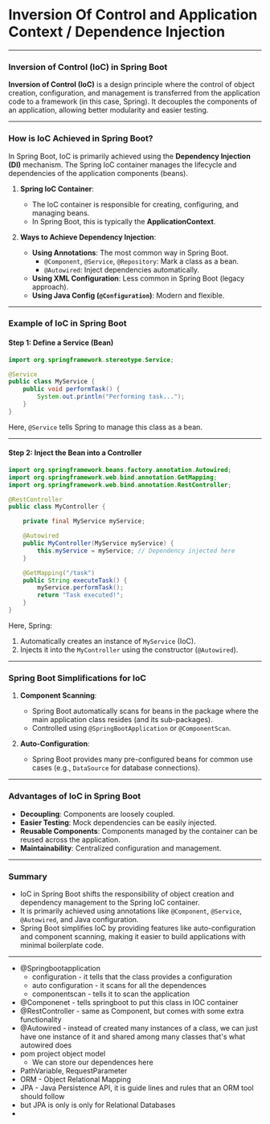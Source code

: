 # Inversion Of Control and Application Context / Dependence Injection
---
### **Inversion of Control (IoC) in Spring Boot**

**Inversion of Control (IoC)** is a design principle where the control of object creation, configuration, and management is transferred from the application code to a framework (in this case, Spring). It decouples the components of an application, allowing better modularity and easier testing.

---

### **How is IoC Achieved in Spring Boot?**

In Spring Boot, IoC is primarily achieved using the **Dependency Injection (DI)** mechanism. The Spring IoC container manages the lifecycle and dependencies of the application components (beans).

1. **Spring IoC Container**:
   - The IoC container is responsible for creating, configuring, and managing beans.
   - In Spring Boot, this is typically the **ApplicationContext**.

2. **Ways to Achieve Dependency Injection**:
   - **Using Annotations**: The most common way in Spring Boot.
     - `@Component`, `@Service`, `@Repository`: Mark a class as a bean.
     - `@Autowired`: Inject dependencies automatically.
   - **Using XML Configuration**: Less common in Spring Boot (legacy approach).
   - **Using Java Config (`@Configuration`)**: Modern and flexible.

---

### **Example of IoC in Spring Boot**

#### **Step 1: Define a Service (Bean)**

```java
import org.springframework.stereotype.Service;

@Service
public class MyService {
    public void performTask() {
        System.out.println("Performing task...");
    }
}
```

Here, `@Service` tells Spring to manage this class as a bean.

---

#### **Step 2: Inject the Bean into a Controller**

```java
import org.springframework.beans.factory.annotation.Autowired;
import org.springframework.web.bind.annotation.GetMapping;
import org.springframework.web.bind.annotation.RestController;

@RestController
public class MyController {

    private final MyService myService;

    @Autowired
    public MyController(MyService myService) {
        this.myService = myService; // Dependency injected here
    }

    @GetMapping("/task")
    public String executeTask() {
        myService.performTask();
        return "Task executed!";
    }
}
```

Here, Spring:
1. Automatically creates an instance of `MyService` (IoC).
2. Injects it into the `MyController` using the constructor (`@Autowired`).

---

### **Spring Boot Simplifications for IoC**

1. **Component Scanning**:
   - Spring Boot automatically scans for beans in the package where the main application class resides (and its sub-packages).
   - Controlled using `@SpringBootApplication` or `@ComponentScan`.

2. **Auto-Configuration**:
   - Spring Boot provides many pre-configured beans for common use cases (e.g., `DataSource` for database connections).

---

### **Advantages of IoC in Spring Boot**
- **Decoupling**: Components are loosely coupled.
- **Easier Testing**: Mock dependencies can be easily injected.
- **Reusable Components**: Components managed by the container can be reused across the application.
- **Maintainability**: Centralized configuration and management.

---

### **Summary**
- IoC in Spring Boot shifts the responsibility of object creation and dependency management to the Spring IoC container.
- It is primarily achieved using annotations like `@Component`, `@Service`, `@Autowired`, and Java configuration.
- Spring Boot simplifies IoC by providing features like auto-configuration and component scanning, making it easier to build applications with minimal boilerplate code.
---

- @Springbootapplication
	- configuration - it tells that the class provides a configuration
	- auto configuration - it scans for all the dependences
	- componentscan - tells it to scan the application
- @Componenet - tells springboot to put this class in IOC container
- @RestController - same as Component, but comes with some extra functionality
- @Autowired - instead of created many instances of a class, we can just have one instance of it and shared among many classes that's what autowired does
- pom project object model
	- We can store our dependences here
- PathVariable, RequestParameter
- ORM - Object Relational Mapping
- JPA - Java Persistence API, it is guide lines and rules that an ORM tool should follow
- but JPA is only is only for Relational Databases
- 
